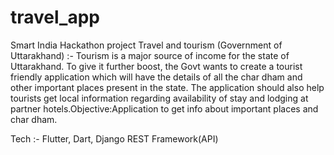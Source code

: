 # travel_app

Smart India Hackathon project
Travel and tourism (Government of Uttarakhand) :-
Tourism is a major source of income for the state of Uttarakhand. To give it further boost, the Govt wants to create a tourist friendly application which will have the details of all the char dham and other important places present in the state. The application should also help tourists get local information regarding availability of stay and lodging at partner hotels.Objective:Application to get info about important places and char dham.

Tech :- 
Flutter, Dart, Django REST Framework(API)
